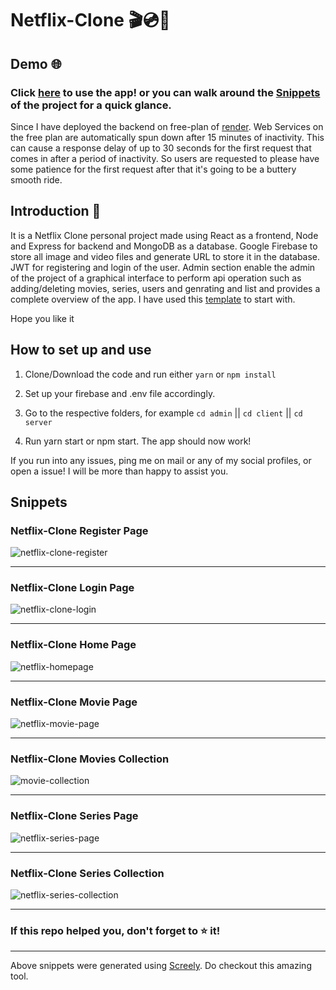 # Netflix-Clone 🎬💿🏢

## Demo 🌐
### Click [here](https://netflix-clone-akj.netlify.app/) to use the app! or you can walk around the [Snippets](https://github.com/akj0712/Netflix-Clone/edit/master/README.md#snippets) of the project for a quick glance.

Since I have deployed the backend on free-plan of [render](https://render.com/). Web Services on the free plan are automatically spun down after 15 minutes of inactivity. This can cause a response delay of up to 30 seconds for the first request that comes in after a period of inactivity. So users are requested to please have some patience for the first request after that it's going to be a buttery smooth ride.

## Introduction 👋

It is a Netflix Clone personal project made using React as a frontend, Node and Express for backend and MongoDB as a database. Google Firebase to store all image and video files and generate URL to store it in the database. JWT for registering and login of the user.
Admin section enable the admin of the project of a graphical interface to perform api operation such as adding/deleting movies, series, users and genrating and list and provides a complete overview of the app. I have used this [template](https://github.com/safak/youtube/tree/react-admin) to start with.

Hope you like it

## How to set up and use

1. Clone/Download the code and run either `yarn` or `npm install`

2. Set up your firebase and .env file accordingly.

3. Go to the respective folders, for example `cd admin` || `cd client` || `cd server` 

4. Run yarn start or npm start. The app should now work!

If you run into any issues, ping me on mail or any of my social profiles, or open a issue! I will be more than happy to assist you.

## Snippets

### Netflix-Clone Register Page
![netflix-clone-register](https://user-images.githubusercontent.com/86816711/204139923-a5fbdb40-1e85-415c-a92f-6023e27c802b.png)

<hr>

### Netflix-Clone Login Page
![netflix-clone-login](https://user-images.githubusercontent.com/86816711/204139984-a850b766-e21b-43c2-84de-c820bf9e93b2.png)

<hr>

### Netflix-Clone Home Page
![netflix-homepage](https://user-images.githubusercontent.com/86816711/204139615-9da906aa-7977-4e77-a5f4-8bedb6cbec79.png)

<hr>

### Netflix-Clone Movie Page
![netflix-movie-page](https://user-images.githubusercontent.com/86816711/204139715-5be0d444-1d37-444d-8877-51eb833da024.png)

<hr>

### Netflix-Clone Movies Collection
![movie-collection](https://user-images.githubusercontent.com/86816711/204140047-40564294-6f67-4630-bd75-13262812e1dc.png)

<hr>

### Netflix-Clone Series Page
![netflix-series-page](https://user-images.githubusercontent.com/86816711/204140078-3cc62812-3083-4470-a5a0-2437de5cd118.png)

<hr>

### Netflix-Clone Series Collection
![netflix-series-collection](https://user-images.githubusercontent.com/86816711/204140139-b00e2742-6c1c-4d70-9369-83936a301ff6.png)

<hr>

### If this repo helped you, don't forget to ⭐ it!

<hr>

Above snippets were generated using [Screely](https://chrome.google.com/webstore/detail/screely-instant-browser-m/jhggpmcfjkkaeonckilhekpkfcalgank). Do checkout this amazing tool.
